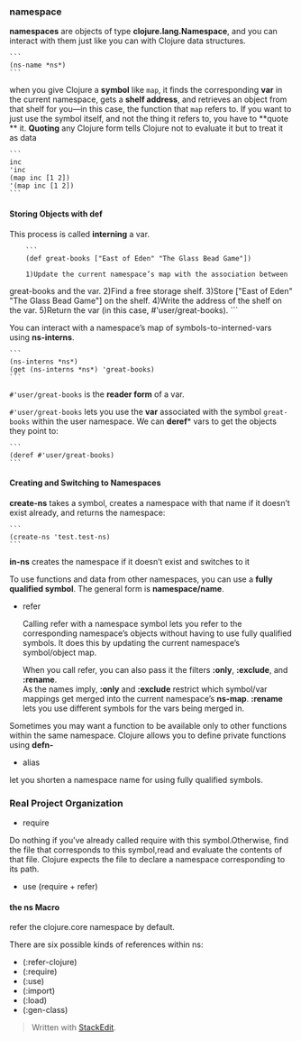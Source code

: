 

### namespace   

**namespaces** are objects of type **clojure.lang.Namespace**, and you can
interact with them just like you can with Clojure data structures. 

    ```
    (ns-name *ns*)
    ```

when you give Clojure a **symbol** like ```map```, it finds the corresponding
**var** in the current namespace, gets a **shelf address**, and retrieves an
object from that shelf for you—in this case, the function that ```map``` refers
to. If you want to just use the symbol itself, and not the thing it refers to,
you have to **quote ** it.  **Quoting** any Clojure form tells Clojure not to
evaluate it but to treat it as data
    
    ```
    inc
    'inc
    (map inc [1 2])
    '(map inc [1 2])
    ```

#### Storing Objects with def

This process is called **interning** a var.

        ```
        (def great-books ["East of Eden" "The Glass Bead Game"])

        1)Update the current namespace’s map with the association between
great-books and the var.
        2)Find a free storage shelf.
        3)Store ["East of Eden" "The Glass Bead Game"] on the shelf.
        4)Write the address of the shelf on the var.
        5)Return the var (in this case, #'user/great-books).
        ```

 You can interact with a namespace’s map of symbols-to-interned-vars using
**ns-interns**.
    
    ```
    (ns-interns *ns*)
    (get (ns-interns *ns*) 'great-books)
    ```

```#'user/great-books``` is the **reader form** of a var.

```#'user/great-books``` lets you use the **var** associated with the symbol
```great-books``` within the user namespace. We can **deref*** vars to get the
objects they point to:

    ```
    (deref #'user/great-books)
    ```

#### Creating and Switching to Namespaces

**create-ns** takes a symbol, creates a namespace with that name if it doesn’t
exist already, and returns the namespace:

    ```
    (create-ns 'test.test-ns)
    ```
**in-ns**  creates the namespace if it doesn’t exist and switches to it

To use functions and data from other name­spaces, you can use a **fully
qualified symbol**. The general form is **namespace/name**.

+   refer   
    
    Calling refer with a namespace symbol lets you refer to the corresponding
namespace’s objects without having to use fully qualified symbols. It does this
by updating the current namespace’s symbol/object map.

    When you call refer, you can also pass it the filters **:only**,
**:exclude**, and **:rename**.    
    As the names imply, **:only** and **:exclude** restrict which symbol/var
mappings get merged into the current namespace’s **ns-map**. **:rename** lets
you use different symbols for the vars being merged in. 

Sometimes you may want a function to be available only to other functions within
the same namespace. Clojure allows you to define private functions using
**defn-**

+   alias

let you shorten a namespace name for using fully qualified symbols.

### Real Project Organization

+   require  

Do nothing if you’ve already called require with this symbol.Otherwise, find the
file that corresponds to this symbol,read and evaluate the contents of that
file. Clojure expects the file to declare a namespace corresponding to its path.

+   use (require + refer)


#### the ns Macro

refer the clojure.core namespace by default.

There are six possible kinds of references within ns:

+   (:refer-clojure)   
+   (:require)   
+   (:use)   
+   (:import)   
+   (:load)   
+   (:gen-class)   

> Written with [StackEdit](https://stackedit.io/).
